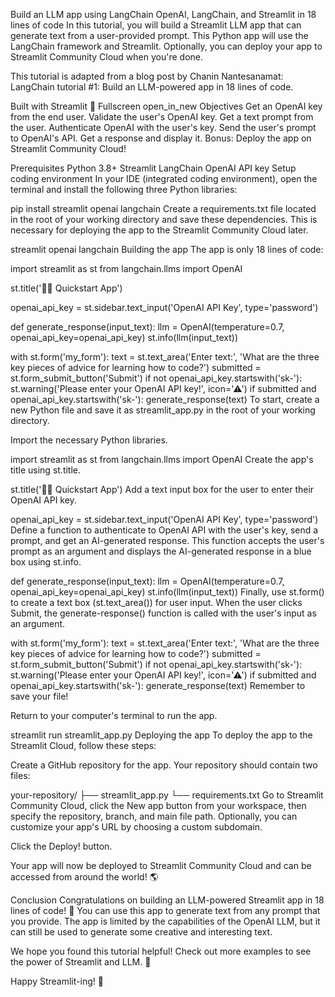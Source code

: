 Build an LLM app using LangChain
OpenAI, LangChain, and Streamlit in 18 lines of code
In this tutorial, you will build a Streamlit LLM app that can generate text from a user-provided prompt. This Python app will use the LangChain framework and Streamlit. Optionally, you can deploy your app to Streamlit Community Cloud when you're done.

This tutorial is adapted from a blog post by Chanin Nantesanamat: LangChain tutorial #1: Build an LLM-powered app in 18 lines of code.


Built with Streamlit 🎈
Fullscreen
open_in_new
Objectives
Get an OpenAI key from the end user.
Validate the user's OpenAI key.
Get a text prompt from the user.
Authenticate OpenAI with the user's key.
Send the user's prompt to OpenAI's API.
Get a response and display it.
Bonus: Deploy the app on Streamlit Community Cloud!

Prerequisites
Python 3.8+
Streamlit
LangChain
OpenAI API key
Setup coding environment
In your IDE (integrated coding environment), open the terminal and install the following three Python libraries:

pip install streamlit openai langchain
Create a requirements.txt file located in the root of your working directory and save these dependencies. This is necessary for deploying the app to the Streamlit Community Cloud later.

streamlit
openai
langchain
Building the app
The app is only 18 lines of code:

import streamlit as st
from langchain.llms import OpenAI

st.title('🦜🔗 Quickstart App')

openai_api_key = st.sidebar.text_input('OpenAI API Key', type='password')

def generate_response(input_text):
    llm = OpenAI(temperature=0.7, openai_api_key=openai_api_key)
    st.info(llm(input_text))

with st.form('my_form'):
    text = st.text_area('Enter text:', 'What are the three key pieces of advice for learning how to code?')
    submitted = st.form_submit_button('Submit')
    if not openai_api_key.startswith('sk-'):
        st.warning('Please enter your OpenAI API key!', icon='⚠')
    if submitted and openai_api_key.startswith('sk-'):
        generate_response(text)
To start, create a new Python file and save it as streamlit_app.py in the root of your working directory.

Import the necessary Python libraries.

import streamlit as st
from langchain.llms import OpenAI
Create the app's title using st.title.

st.title('🦜🔗 Quickstart App')
Add a text input box for the user to enter their OpenAI API key.

openai_api_key = st.sidebar.text_input('OpenAI API Key', type='password')
Define a function to authenticate to OpenAI API with the user's key, send a prompt, and get an AI-generated response. This function accepts the user's prompt as an argument and displays the AI-generated response in a blue box using st.info.

def generate_response(input_text):
    llm = OpenAI(temperature=0.7, openai_api_key=openai_api_key)
    st.info(llm(input_text))
Finally, use st.form() to create a text box (st.text_area()) for user input. When the user clicks Submit, the generate-response() function is called with the user's input as an argument.

with st.form('my_form'):
    text = st.text_area('Enter text:', 'What are the three key pieces of advice for learning how to code?')
    submitted = st.form_submit_button('Submit')
    if not openai_api_key.startswith('sk-'):
        st.warning('Please enter your OpenAI API key!', icon='⚠')
    if submitted and openai_api_key.startswith('sk-'):
        generate_response(text)
Remember to save your file!

Return to your computer's terminal to run the app.

streamlit run streamlit_app.py
Deploying the app
To deploy the app to the Streamlit Cloud, follow these steps:

Create a GitHub repository for the app. Your repository should contain two files:

your-repository/
├── streamlit_app.py
└── requirements.txt
Go to Streamlit Community Cloud, click the New app button from your workspace, then specify the repository, branch, and main file path. Optionally, you can customize your app's URL by choosing a custom subdomain.

Click the Deploy! button.

Your app will now be deployed to Streamlit Community Cloud and can be accessed from around the world! 🌎

Conclusion
Congratulations on building an LLM-powered Streamlit app in 18 lines of code! 🥳 You can use this app to generate text from any prompt that you provide. The app is limited by the capabilities of the OpenAI LLM, but it can still be used to generate some creative and interesting text.

We hope you found this tutorial helpful! Check out more examples to see the power of Streamlit and LLM. 💖

Happy Streamlit-ing! 🎈